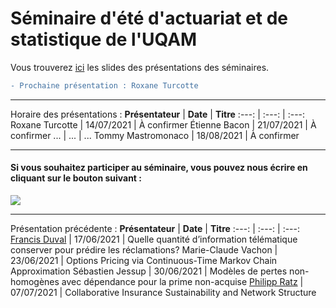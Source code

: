 # Séminaire d'été d'actuariat et de statistique de l'UQAM
Vous trouverez [ici](Slides/) les slides des présentations des séminaires.

```diff
- Prochaine présentation : Roxane Turcotte
```

---
Horaire des présentations :
**Présentateur** | **Date** | **Titre**
:---: | :---: | :---:
Roxane Turcotte | 14/07/2021 | À confirmer
Étienne Bacon | 21/07/2021 | À confirmer
... | ... | ...
Tommy Mastromonaco | 18/08/2021 | À confirmer

--- 

#### Si vous souhaitez participer au séminaire, vous pouvez nous écrire en cliquant sur le bouton suivant : 
<a href="mailto:gabriel.morin1109@outlook.com?
         cc=michaelides.marie@courrier.uqam.ca, guerin.helene@uqam.ca
         &subject=Participation au Séminaire d'été d'actuariat et de statistique de l'UQAM.
         "><img src="https://img.shields.io/badge/gmail-%23DD0031.svg?&style=for-the-badge&logo=gmail&logoColor=white"/></a>
         
         
<!--- 1. <a href = "Gabriel:gabriel.morin1109@outlook.com">Gabriel Morin</a>;
2. <a href = "Marie_Michaelides:michaelides.marie@courrier.uqam.ca">Marie Michaelides</a>; --->
---

Présentation précédente :
**Présentateur** | **Date** | **Titre**
:---: | :---: | :---:
[Francis Duval](https://github.com/francisduval) | 17/06/2021 | Quelle quantité d’information télématique conserver pour prédire les réclamations?
Marie-Claude Vachon | 23/06/2021 | Options Pricing via Continuous-Time Markov Chain Approximation
Sébastien Jessup | 30/06/2021 | Modèles de pertes non-homogènes avec dépendance pour la prime non-acquise
[Philipp Ratz](https://github.com/phi-ra/collaborative_insurance) | 07/07/2021 | Collaborative Insurance Sustainability and Network Structure
